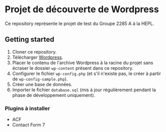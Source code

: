 # Projet de découverte de Wordpress

Ce repository représente le projet de test du Groupe 2285 A à la HEPL.

## Getting started

1. Cloner ce repository.
2. Télécharger [Wordpress](https://wordpress.org/).
3. Placer le contenu de l'archive Wordpress à la racine du projet sans écraser le dossier `wp-content` présent dans ce repository.
4. Configurer le fichier `wp-config.php` (et s'il n'existe pas, le créer à partir de `wp-config-sample.php`). 
5. Créer une base de données.
6. Importer le fichier `database.sql` (mis à jour régulièrement pendant la phase de développement uniquement).

### Plugins à installer

- ACF
- Contact Form 7
